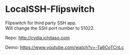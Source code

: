 # LocalSSH-Flipswitch
Flipswitch for third party SSH app.  
Will change the SSH port number to 51022.  
  
Repo: http://cydia.ichitaso.com  
  
Demo: https://www.youtube.com/watch?v=-Ta6CoTCnLc
